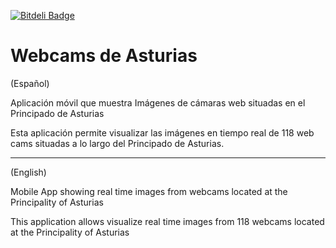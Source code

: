 [![Bitdeli Badge](https://d2weczhvl823v0.cloudfront.net/YagoLopez/webcams_de_asturias/trend.png)](https://bitdeli.com/free "Bitdeli Badge")
# Webcams de Asturias
(Español)

Aplicación móvil que muestra Imágenes de cámaras web situadas en el Principado de Asturias

Esta aplicación permite visualizar las imágenes en tiempo real de 118 web cams situadas a lo largo del Principado de Asturias.

---
(English)

Mobile App showing real time images from webcams located at the Principality of Asturias

This application allows visualize real time images from 118 webcams located at the Principality of Asturias

